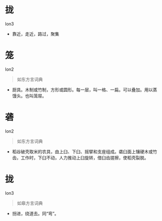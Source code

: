 # 拢
lon3
- 靠近，走近，路过，聚集

# 笼
lon2
> 如东方言词典
- 厨具。木制或竹制，方形或圆形。每一层，叫一格、一扁。可以叠加。用以蒸馒头。也叫笼屉。

# 砻
lon2
> 如东方言词典
- 稻谷破壳取米的农具，由上臼、下臼、摇擘和支座组成。砻臼面上镶硬木或竹齿，工作时，下臼不动，人力推动上臼旋转，借臼齿搓擦，使稻壳裂脱。

# 拢
lon3
> 如皋方言词典
- 拐进，绕道去。同“弯”。
